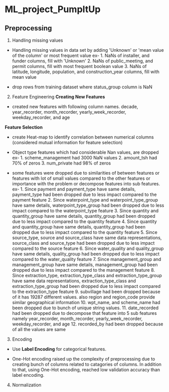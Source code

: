 # ML_project_PumpItUp

## Preprocessing
1. Handling missing values

* Handling missing values in data set by adding 'Unknown' or 'mean value of the column' or most frequent value
    ex- 1. NaNs of installer, and funder columns, fill with 'Unknown'
        2. NaNs of public_meeting, and permit columns, fill with most frequent boolean value
        3. NaNs of latitude, longitude, population, and construction_year columns, fill with mean value

* drop rows from training dataset where status_group column is NaN



2. Feature Engineering
**Creating New Features**
* created new features with following column names. decade, year_recorder, month_recorder, yearly_week_recorder, weekday_recorder, and age

**Feature Selection**
* create Heat-map to identify correlation between numerical columns (considered mutual information for feature selection)

* Object type features which had considerable Nan values, are dropped
    ex- 1. scheme_management had 3000 NaN values
        2. amount_tsh had 70% of zeros
        3. num_private had 98% of zeros

* some features were dropped due to similarities of between features or features with lot of small values compared to the other features or importance with the problem or decompose features into sub features.
    ex- 1. Since payment and payment_type have same details, payment_type had been dropped due to less impact compared to the payment feature
        2. Since waterpoint_type and waterpoint_type_group have same details, waterpoint_type_group had been dropped due to less impact compared to the waterpoint_type feature
        3. Since quantity and quantity_group have same details, quantity_group had been dropped due to less impact compared to the quantity feature
        4. Since quantity and quantity_group have same details, quantity_group had been dropped due to less impact compared to the quantity feature
        5. Since source_type, source and source_class have same data representations, source_class and source_type had been dropped due to less impact compared to the source feature
        6. Since water_quality and quality_group have same details, quality_group had been dropped due to less impact compared to the water_quality feature
        7. Since management_group and management_group have same details, management_group had been dropped due to less impact compared to the management feature
        8. Since extraction_type, extraction_type_class and extraction_type_group have same data representations, extraction_type_class and extraction_type_group had been dropped due to less impact compared to the extraction_type feature
        9. subvillage had been dropped because of it has 19287 different values. also region and region_code provide similar geographical information
        10. wpt_name, and scheme_name had been dropped due to bunch of unique string values.
        11. date_recorded had been dropped due to decompose that feature into 5 sub features namely year_recorder, month_recorder, yearly_week_recorder, weekday_recorder, and age
        12. recorded_by had been dropped because of all the values are same



3. Encoding

* Use **Label Encoding** for categorical features.

* One-Hot encoding raised up the complexity of preprocessing due to creating bunch of columns related to catagories of columns. In addition to that, using One-Hot encoding, reached low validation accuracy than label encoding. 



4. Normalization

